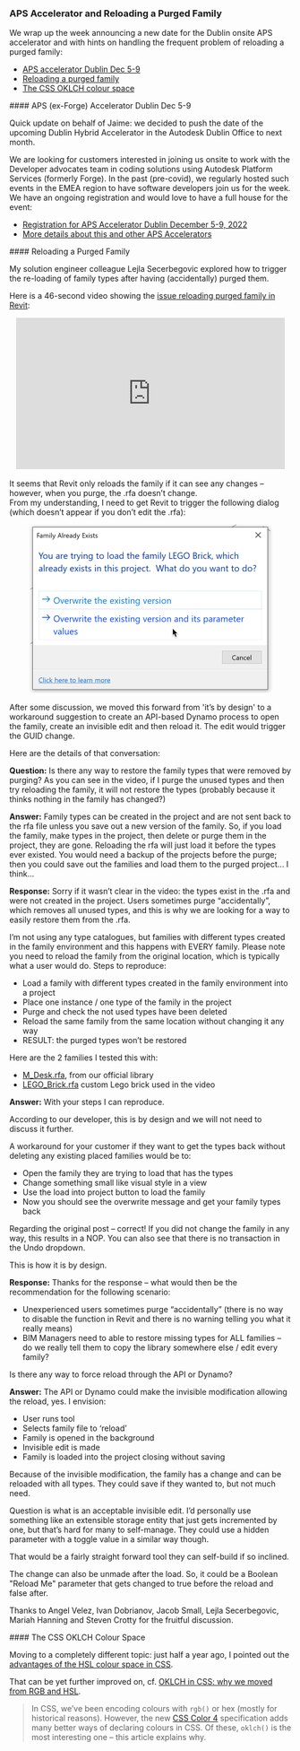 <head>
<meta http-equiv="Content-Type" content="text/html; charset=utf-8">
<link rel="stylesheet" type="text/css" href="bc.css">
<script src="https://cdn.rawgit.com/google/code-prettify/master/loader/run_prettify.js" type="text/javascript"></script>
</head>

<!---

- Reloading a Purged Family
  https://autodesk.slack.com/archives/C0QBNEU1E/p1667404130612699

- OKLCH in CSS: why we moved from RGB and HSL
  https://evilmartians.com/chronicles/oklch-in-css-why-quit-rgb-hsl
  1952:<"#5"> Plugging the HSL Colour Format

twitter:

 #RevitAPI @AutodeskForge @AutodeskRevit #bim #DynamoBim #ForgeDevCon

New date for the Dublin onsite APS accelerator and hints on reloading a purged family
&ndash; APS accelerator Dublin Dec 5-9
&ndash; Reloading a purged family
&ndash; The CSS OKLCH colour space


&ndash; 
...

linkedin:

#bim #DynamoBim #ForgeDevCon #Revit #API #IFC #SDK #AI #VisualStudio #Autodesk #AEC #adsk

the [Revit API discussion forum](http://forums.autodesk.com/t5/revit-api-forum/bd-p/160) thread

<center>
<img src="img/" alt="" title="" width="600" height=""/>
<p style="font-size: 80%; font-style:italic"></p>
</center>

<pre class="code">
</pre>

-->

### APS Accelerator and Reloading a Purged Family

We wrap up the week announcing a new date for the Dublin onsite APS accelerator and with hints on handling the frequent problem of reloading a purged family:

- [APS accelerator Dublin Dec 5-9](#2)
- [Reloading a purged family](#3)
- [The CSS OKLCH colour space](#4)

####<a name="2"></a> APS (ex-Forge) Accelerator Dublin Dec 5-9

Quick update on behalf of Jaime:
we decided to push the date of the upcoming Dublin Hybrid Accelerator in the Autodesk Dublin Office to next month.

We are looking for customers interested in joining us onsite to work with the Developer advocates team in coding solutions using Autodesk Platform Services (formerly Forge).
In the past (pre-covid), we regularly hosted such events in the EMEA region to have software developers join us for the week.
We have an ongoing registration and would love to have a full house for the event:

- [Registration for APS Accelerator Dublin December 5-9, 2022](https://www.eventbrite.com/e/autodesk-platform-services-aps-accelerator-dublin-november-14-18-2022-registration-440477168067)
- [More details about this and other APS Accelerators](https://forge.autodesk.com/accelerator-program)

####<a name="3"></a> Reloading a Purged Family

My solution engineer colleague Lejla Secerbegovic explored how to trigger the re-loading of family types after having (accidentally) purged them.

Here is a 46-second video showing the [issue reloading purged family in Revit](https://youtu.be/bHi_9Z3srqo):

<center>
<iframe width="480" height="270" src="https://www.youtube.com/embed/bHi_9Z3srqo" title="YouTube video player" frameborder="0" allow="accelerometer; autoplay; clipboard-write; encrypted-media; gyroscope; picture-in-picture" allowfullscreen></iframe>
</center>

It seems that Revit only reloads the family if it can see any changes &ndash; however, when you purge, the .rfa doesn’t change.  
From my understanding, I need to get Revit to trigger the following dialog (which doesn’t appear if you don’t edit the .rfa):

<center>
<img src="img/reload_purged_fam.png" alt="Reload purged family" title="Reload purged family" width="437"/>  <!-- 874 x 600 -->
</center>

After some discussion, we moved this forward from 'it’s by design' to a workaround suggestion to create an API-based Dynamo process to open the family, create an invisible edit and then reload it. The edit would trigger the GUID change.

Here are the details of that conversation:

**Question:** Is there any way to restore the family types that were removed by purging?
As you can see in the video, if I purge the unused types and then try reloading the family, it will not restore the types (probably because it thinks nothing in the family has changed?)

**Answer:** Family types can be created in the project and are not sent back to the rfa file unless you save out a new version of the family.
So, if you load the family, make types in the project, then delete or purge them in the project, they are gone.
Reloading the rfa will just load it before the types ever existed.
You would need a backup of the projects before the purge; then you could save out the families and load them to the purged project... I think...

**Response:** Sorry if it wasn’t clear in the video: the types exist in the .rfa and were not created in the project.
Users sometimes purge “accidentally”, which removes all unused types, and this is why we are looking for a way to easily restore them from the .rfa.

I’m not using any type catalogues, but families with different types created in the family environment and this happens with EVERY family.
Please note you need to reload the family from the original location, which is typically what a user would do.
Steps to reproduce:

- Load a family with different types created in the family environment into a project
- Place one instance / one type of the family in the project
- Purge and check the not used types have been deleted
- Reload the same family from the same location without changing it any way
- RESULT: the purged types won’t be restored

Here are the 2 families I tested this with:

- <a href="zip/ls_M_Desk.rfa">M_Desk.rfa</a>, from our official library
- <a href="zip/ls_LEGO_Brick.rfa">LEGO_Brick.rfa</a> custom Lego brick used in the video

**Answer:** With your steps I can reproduce.

According to our developer, this is by design and we will not need to discuss it further.

A workaround for your customer if they want to get the types back without deleting any existing placed families would be to:

- Open the family they are trying to load that has the types
- Change something small like visual style in a view
- Use the load into project button to load the family
- Now you should see the overwrite message and get your family types back

Regarding the original post &ndash; correct!
If you did not change the family in any way, this results in a NOP.
You can also see that there is no transaction in the Undo dropdown.

This is how it is by design.

**Response:** Thanks for the response &ndash; what would then be the recommendation for the following scenario:

- Unexperienced users sometimes purge “accidentally” (there is no way to disable the function in Revit and there is no warning telling you what it really means)
- BIM Managers  need to able to restore missing types for ALL families &ndash; do we really tell them to copy the library somewhere else / edit every family?

Is there any way to force reload through the API or Dynamo?

**Answer:** The API or Dynamo could make the invisible modification allowing the reload, yes.
I envision:

- User runs tool
- Selects family file to ‘reload’
- Family is opened in the background
- Invisible edit is made
- Family is loaded into the project closing without saving

Because of the invisible modification, the family has a change and can be reloaded with all types.
They could save if they wanted to, but not much need.

Question is what is an acceptable invisible edit.
I’d personally use something like an extensible storage entity that just gets incremented by one, but that’s hard for many to self-manage.
They could use a hidden parameter with a toggle value in a similar way though.

That would be a fairly straight forward tool they can self-build if so inclined.
  
The change can also be unmade after the load.
So, it could be a Boolean "Reload Me" parameter that gets changed to true before the reload and false after.

Thanks to Angel Velez, Ivan Dobrianov, Jacob Small, Lejla Secerbegovic, Mariah Hanning and Steven Crotty for the fruitful discussion.

####<a name="4"></a> The CSS OKLCH Colour Space

Moving to a completely different topic: just half a year ago, I pointed out
the [advantages of the HSL colour space in CSS](https://thebuildingcoder.typepad.com/blog/2022/05/analysis-of-macros-journals-and-add-in-manager.html#5).

That can be yet further improved on, cf. [OKLCH in CSS: why we moved from RGB and HSL](https://evilmartians.com/chronicles/oklch-in-css-why-quit-rgb-hsl).

> In CSS, we’ve been encoding colours with `rgb()` or hex (mostly for historical reasons).
However, the new [CSS Color 4](https://www.w3.org/TR/css-color-4/) specification
adds many better ways of declaring colours in CSS.
Of these, `oklch()` is the most interesting one &ndash; this article explains why.

